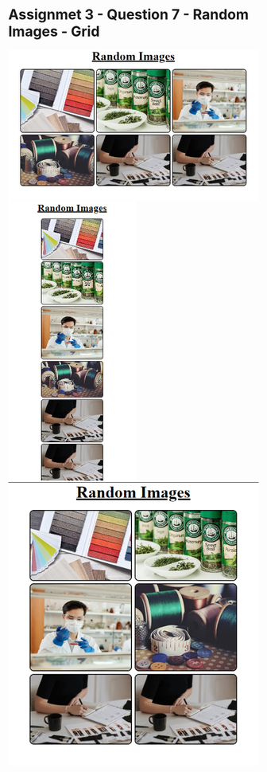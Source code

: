 # Assignmet 3 - Question 7 - Random Images - Grid

![desktop screenshot](./images/desktop.png)
![mobile screenshot](./images/mobile.png)
![tablet screenshot](./images/tablet.png)
